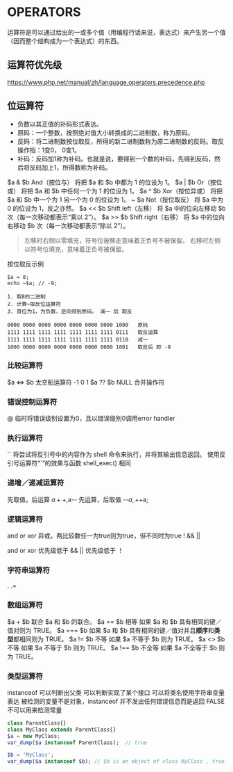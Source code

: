 # OPERATORS

运算符是可以通过给出的一或多个值（用编程行话来说，表达式）来产生另一个值（因而整个结构成为一个表达式）的东西。


## 运算符优先级
https://www.php.net/manual/zh/language.operators.precedence.php


## 位运算符

- 负数以其正值的补码形式表达。
- 原码：一个整数，按照绝对值大小转换成的二进制数，称为原码。
- 反码：将二进制数按位取反，所得的新二进制数称为原二进制数的反码。取反操作指：1变0， 0变1。
- 补码：反码加1称为补码。也就是说，要得到一个数的补码，先得到反码，然后将反码加上1，所得数称为补码。

$a & $b	And（按位与）	将把 $a 和 $b 中都为 1 的位设为 1。
$a | $b	Or（按位或）	将把 $a 和 $b 中任何一个为 1 的位设为 1。
$a ^ $b	Xor（按位异或）	将把 $a 和 $b 中一个为 1 另一个为 0 的位设为 1。
~ $a	Not（按位取反）	将 $a 中为 0 的位设为 1，反之亦然。
$a << $b	Shift left（左移）	将 $a 中的位向左移动 $b 次（每一次移动都表示“乘以 2”）。
$a >> $b	Shift right（右移）	将 $a 中的位向右移动 $b 次（每一次移动都表示“除以 2”）。

>左移时右侧以零填充，符号位被移走意味着正负号不被保留。
右移时左侧以符号位填充，意味着正负号被保留。


按位取反示例
```
$a = 8;
echo ~$a; // -9;

1. 取8的二进制
2. 计算~取反位运算符
3. 首位为1，为负数，逆向得到原码。 减一 后 取反

0000 0000 0000 0000 0000 0000 0000 1000   原码
1111 1111 1111 1111 1111 1111 1111 0111   取反运算
1111 1111 1111 1111 1111 1111 1111 0110   减一
1000 0000 0000 0000 0000 0000 0000 1001   取反后 即 -9

```

### 比较运算符
$a <=> $b 太空船运算符 -1 0 1
$a ?? $b  NULL 合并操作符
### 错误控制运算符
@ 临时将错误级别设置为0，且以错误级别0调用error handler

### 执行运算符
`` 
将尝试将反引号中的内容作为 shell 命令来执行，并将其输出信息返回。
使用反引号运算符“`”的效果与函数 shell_exec() 相同

### 递增／递减运算符
先取值，后运算 $a++,$a--
先运算，后取值 --$a,++$a;

### 逻辑运算符
and  or  xor 异或，两比较数任一为true则为true，但不同时为true
!  &&  ||

and  or  xor 优先级低于  &&  || 优先级低于 ！ 

### 字符串运算符
.  .=

### 数组运算符
$a + $b	    联合	$a 和 $b 的联合。
$a == $b	相等	如果 $a 和 $b 具有相同的键／值对则为 TRUE。
$a === $b   如果 $a 和 $b 具有相同的键／值对并且**顺序**和**类型**都相同则为 TRUE。
$a != $b	不等	如果 $a 不等于 $b 则为 TRUE。
$a <> $b	不等	如果 $a 不等于 $b 则为 TRUE。
$a !== $b	不全等	如果 $a 不全等于 $b 则为 TRUE。

### 类型运算符
instanceof
可以判断出父类
可以判断实现了某个接口
可以将类名使用字符串变量表达
被检测的变量不是对象，instanceof 并不发出任何错误信息而是返回 FALSE
不可以用来检测常量

```php
class ParentClass{}
class MyClass extends ParentClass{}
$a = new MyClass;
var_dump($a instanceof ParentClass);  // true

$b = 'MyClass';
var_dump($a instanceof $b); // $b is an object of class MyClass , true
```



